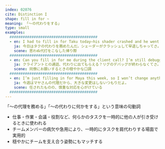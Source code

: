 ```yaml
---
index: 02076
cite: Distinction I
shape: fill in for ~
meaning: 「〜の代わりをする」
type: small
examples:
  ########################################
  - en: I had to fill in for Taku today—his shader crashed and he went home early.
    ja: 今日はタクの代わりを務めたんだ。シェーダーがクラッシュして早退しちゃってさ。
    scene: 思わぬ代打をこなした帰り際
  ########################################
  - en: Can you fill in for me during the client call? I’m still debugging the rig.
    ja: クライアントとの通話、代わりに出てもらえる？リグのデバッグが終わらなくてさ。
    scene: 同僚にお願いするときの穏やかな口調
  ########################################
  - en: I’m just filling in for Maya this week, so I won’t change anything major.
    ja: 今週はマヤさんの代理だから、大きな変更はしないつもりだよ。
    scene: 任されたものの、慎重な対応を心がけている
  ########################################
---
```


「〜の代理を務める」「〜の代わりに何かをする」という意味の句動詞

- 仕事・作業・会議・役割など、何らかのタスクを一時的に他の人が引き受けるときに使われる
- チームメンバーの病欠や急用により、一時的にタスクを肩代わりする場面で実用的
- 穏やかにチームを支え合う姿勢にもマッチする
